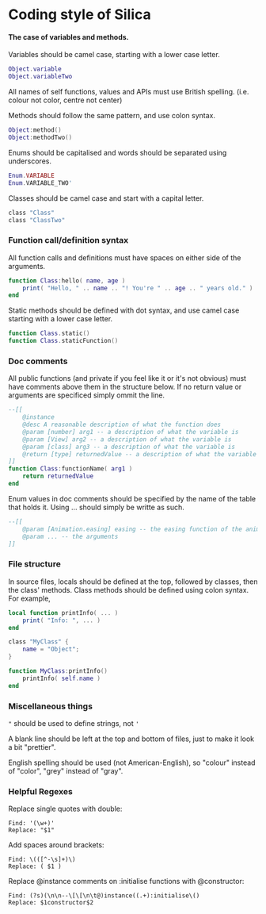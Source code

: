 
# Coding style of Silica

#### The case of variables and methods.

Variables should be camel case, starting with a lower case letter.

```lua
Object.variable
Object.variableTwo
```

All names of self functions, values and APIs must use British spelling. (i.e. colour not color, centre not center)

Methods should follow the same pattern, and use colon syntax.

```lua
Object:method()
Object:methodTwo()
```

Enums should be capitalised and words should be separated using underscores.

```lua
Enum.VARIABLE
Enum.VARIABLE_TWO'
```

Classes should be camel case and start with a capital letter.

```lua
class "Class"
class "ClassTwo"
```

### Function call/definition syntax

All function calls and definitions must have spaces on either side of the arguments.
```lua
function Class:hello( name, age )
	print( "Hello, " .. name .. "! You're " .. age .. " years old." )
end
```

Static methods should be defined with dot syntax, and use camel case starting with a lower case letter.

```lua
function Class.static()
function Class.staticFunction()
```

### Doc comments

All public functions (and private if you feel like it or it's not obvious) must have comments above them in the structure below. If no return value or arguments are specificed simply ommit the line.
```lua
--[[
	@instance
	@desc A reasonable description of what the function does
	@param [number] arg1 -- a description of what the variable is
	@param [View] arg2 -- a description of what the variable is
	@param [class] arg3 -- a description of what the variable is
	@return [type] returnedValue -- a description of what the variable is
]]
function Class:functionName( arg1 )
	return returnedValue
end
```

Enum values in doc comments should be specified by the name of the table that holds it. Using ... should simply be writte as such.
```lua
--[[
	@param [Animation.easing] easing -- the easing function of the animation
	@param ... -- the arguments
]]
```

### File structure

In source files, locals should be defined at the top, followed by classes, then the class' methods. Class methods should be defined using colon syntax. For example,

```lua
local function printInfo( ... )
	print( "Info: ", ... )
end

class "MyClass" {
	name = "Object";
}

function MyClass:printInfo()
	printInfo( self.name )
end
```

### Miscellaneous things

`"` should be used to define strings, not `'`

A blank line should be left at the top and bottom of files, just to make it look a bit "prettier".

English spelling should be used (not American-English), so "colour" instead of "color", "grey" instead of "gray".

### Helpful Regexes

Replace single quotes with double:
```
Find: '(\w+)'
Replace: "$1"
```

Add spaces around brackets:
```
Find: \(([^-\s]+)\)
Replace: ( $1 )
```

Replace @instance comments on :initialise functions with @constructor:

```
Find: (?s)(\n\n--\[\[\n\t@)instance((.+):initialise\()
Replace: $1constructor$2